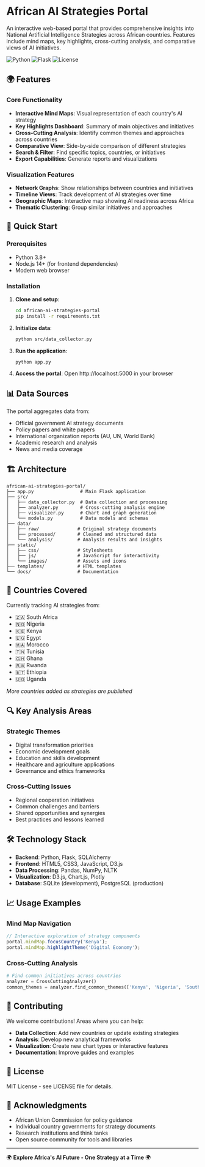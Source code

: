 # African AI Strategies Portal

An interactive web-based portal that provides comprehensive insights into National Artificial Intelligence Strategies across African countries. Features include mind maps, key highlights, cross-cutting analysis, and comparative views of AI initiatives.

![Python](https://img.shields.io/badge/python-v3.8+-blue.svg)
![Flask](https://img.shields.io/badge/flask-v2.0+-green.svg)
![License](https://img.shields.io/badge/license-MIT-green.svg)

## 🌍 Features

### Core Functionality
- **Interactive Mind Maps**: Visual representation of each country's AI strategy
- **Key Highlights Dashboard**: Summary of main objectives and initiatives
- **Cross-Cutting Analysis**: Identify common themes and approaches across countries
- **Comparative View**: Side-by-side comparison of different strategies
- **Search & Filter**: Find specific topics, countries, or initiatives
- **Export Capabilities**: Generate reports and visualizations

### Visualization Features
- **Network Graphs**: Show relationships between countries and initiatives
- **Timeline Views**: Track development of AI strategies over time
- **Geographic Maps**: Interactive map showing AI readiness across Africa
- **Thematic Clustering**: Group similar initiatives and approaches

## 🚀 Quick Start

### Prerequisites
- Python 3.8+
- Node.js 14+ (for frontend dependencies)
- Modern web browser

### Installation

1. **Clone and setup**:
   ```bash
   cd african-ai-strategies-portal
   pip install -r requirements.txt
   ```

2. **Initialize data**:
   ```bash
   python src/data_collector.py
   ```

3. **Run the application**:
   ```bash
   python app.py
   ```

4. **Access the portal**:
   Open http://localhost:5000 in your browser

## 📊 Data Sources

The portal aggregates data from:
- Official government AI strategy documents
- Policy papers and white papers
- International organization reports (AU, UN, World Bank)
- Academic research and analysis
- News and media coverage

## 🏗️ Architecture

```
african-ai-strategies-portal/
├── app.py                 # Main Flask application
├── src/
│   ├── data_collector.py  # Data collection and processing
│   ├── analyzer.py        # Cross-cutting analysis engine
│   ├── visualizer.py      # Chart and graph generation
│   └── models.py          # Data models and schemas
├── data/
│   ├── raw/              # Original strategy documents
│   ├── processed/        # Cleaned and structured data
│   └── analysis/         # Analysis results and insights
├── static/
│   ├── css/              # Stylesheets
│   ├── js/               # JavaScript for interactivity
│   └── images/           # Assets and icons
├── templates/            # HTML templates
└── docs/                 # Documentation
```

## 🎯 Countries Covered

Currently tracking AI strategies from:
- 🇿🇦 South Africa
- 🇳🇬 Nigeria  
- 🇰🇪 Kenya
- 🇪🇬 Egypt
- 🇲🇦 Morocco
- 🇹🇳 Tunisia
- 🇬🇭 Ghana
- 🇷🇼 Rwanda
- 🇪🇹 Ethiopia
- 🇺🇬 Uganda

*More countries added as strategies are published*

## 🔍 Key Analysis Areas

### Strategic Themes
- Digital transformation priorities
- Economic development goals
- Education and skills development
- Healthcare and agriculture applications
- Governance and ethics frameworks

### Cross-Cutting Issues
- Regional cooperation initiatives
- Common challenges and barriers
- Shared opportunities and synergies
- Best practices and lessons learned

## 🛠️ Technology Stack

- **Backend**: Python, Flask, SQLAlchemy
- **Frontend**: HTML5, CSS3, JavaScript, D3.js
- **Data Processing**: Pandas, NumPy, NLTK
- **Visualization**: D3.js, Chart.js, Plotly
- **Database**: SQLite (development), PostgreSQL (production)

## 📈 Usage Examples

### Mind Map Navigation
```javascript
// Interactive exploration of strategy components
portal.mindMap.focusCountry('Kenya');
portal.mindMap.highlightTheme('Digital Economy');
```

### Cross-Cutting Analysis
```python
# Find common initiatives across countries
analyzer = CrossCuttingAnalyzer()
common_themes = analyzer.find_common_themes(['Kenya', 'Nigeria', 'South Africa'])
```

## 🤝 Contributing

We welcome contributions! Areas where you can help:

- **Data Collection**: Add new countries or update existing strategies
- **Analysis**: Develop new analytical frameworks
- **Visualization**: Create new chart types or interactive features
- **Documentation**: Improve guides and examples

## 📝 License

MIT License - see LICENSE file for details.

## 🙏 Acknowledgments

- African Union Commission for policy guidance
- Individual country governments for strategy documents
- Research institutions and think tanks
- Open source community for tools and libraries

---

🌍 **Explore Africa's AI Future - One Strategy at a Time** 🌍

